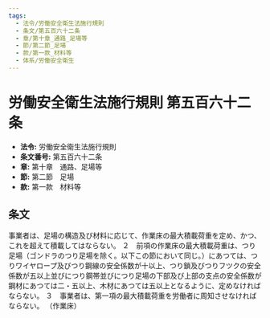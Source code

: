 ```yaml
---
tags:
  - 法令/労働安全衛生法施行規則
  - 条文/第五百六十二条
  - 章/第十章_通路_足場等
  - 節/第二節_足場
  - 款/第一款_材料等
  - 体系/労働安全衛生
---
```

# 労働安全衛生法施行規則 第五百六十二条

- **法令:** 労働安全衛生法施行規則
- **条文番号:** 第五百六十二条
- **章:** 第十章　通路、足場等
- **節:** 第二節　足場
- **款:** 第一款　材料等

## 条文
事業者は、足場の構造及び材料に応じて、作業床の最大積載荷重を定め、かつ、これを超えて積載してはならない。
２　前項の作業床の最大積載荷重は、つり足場（ゴンドラのつり足場を除く。以下この節において同じ。）にあつては、つりワイヤロープ及びつり鋼線の安全係数が十以上、つり鎖及びつりフツクの安全係数が五以上並びにつり鋼帯並びにつり足場の下部及び上部の支点の安全係数が鋼材にあつては二・五以上、木材にあつては五以上となるように、定めなければならない。
３　事業者は、第一項の最大積載荷重を労働者に周知させなければならない。
（作業床）

